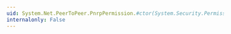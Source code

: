 ```yaml
---
uid: System.Net.PeerToPeer.PnrpPermission.#ctor(System.Security.Permissions.PermissionState)
internalonly: False
---
```

